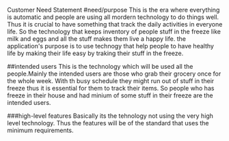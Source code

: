 Customer Need Statement
 #need/purpose
  This is the era where everything is automatic and people are using all mordern technology to do things well.
  Thus it is crucial to have something that track the daily activities in everyone life.
  So the technology that keeps inventory of people stuff in the freeze like milk and eggs and all the stuff makes them live a happy life.
  the application's purpose is to use technogy that help people to have healthy life by making their life easy by traking their stuff in the freeze.
  
  ##intended users
  This is the technology which will be used all the people.Mainly the intended users are those who grab their grocery once for the whole week.
  With th busy schedule they might run out of stuff in their freeze thus it is essential for them to track their items. 
  So people who has freeze in their house and had minium of some stuff in their freeze are the intended users.
  
  ###high-level features
   Basically its the tehnology not using the very high level technology. Thus the features will be of the standard that uses the minimum requirements.